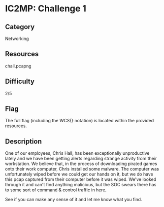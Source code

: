 # IC2MP: Challenge 1

## Category
Networking 

## Resources
chall.pcapng

## Difficulty
2/5

## Flag
The full flag (including the WCS{} notation) is located within the provided resources.

## Description
One of our employees, Chris Hall, has been exceptionally unproductive lately and we have been getting alerts regarding strange activity from their workstation. We believe that, in the process of downloading pirated games onto their work computer, Chris installed some malware. The computer was unfortunately wiped before we could get our hands on it, but we do have this pcap captured from their computer before it was wiped. We've looked through it and can't find anything malicious, but the SOC swears there has to some sort of command & control traffic in here. 

See if you can make any sense of it and let me know what you find.